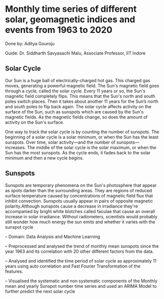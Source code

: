 # Monthly time series of different solar, geomagnetic indices and events from 1963 to 2020

Done by: Aditya Gouroju

Guide: Dr. Siddharth Savyasachi Malu, Associate Professor, IIT Indore

## Solar Cycle
Our Sun is a huge ball of electrically-charged hot gas. This charged gas moves, generating a powerful magnetic field. The Sun's magnetic field goes through a cycle, called the solar cycle. Every 11 years or so, the Sun's magnetic field completely flips. This means that the Sun's north and south poles switch places. Then it takes about another 11 years for the Sun’s north and south poles to flip back again. The solar cycle affects activity on the surface of the Sun, such as sunspots which are caused by the Sun's magnetic fields. As the magnetic fields change, so does the amount of activity on the Sun's surface.

One way to track the solar cycle is by counting the number of sunspots. The beginning of a solar cycle is a solar minimum, or when the Sun has the least sunspots. Over time, solar activity—and the number of sunspots—increases. The middle of the solar cycle is the solar maximum, or when the Sun has the most sunspots. As the cycle ends, it fades back to the solar minimum and then a new cycle begins.

## Sunspots
Sunspots are temporary phenomena on the Sun's photosphere that appear as spots darker than the surrounding areas. They are regions of reduced surface temperature caused by concentrations of magnetic field flux that inhibit convection. Sunspots usually appear in pairs of opposite magnetic polarity.Although sunspots cause a decrease in irradiance they're accompanied by bright white blotches called faculae that cause an overall increase in solar irradiance. Without radiometers, scientists would probably still wonder how much energy the sun emits and whether it varies with the sunspot cycle

– Domain: Data Analysis and Machine Learning


– Preprocessed and analysed the trend of monthly mean sunspots since the year 1963 and its correlation
with 20 other different factors from the data.


– Analysed and identified the time period of solar cycle as approximately 11 years using auto correlation
and Fast Fourier Transformation of the features.


– Visualised the systematic and non systematic components of the Monthly mean and yearly Sunspot
number time series and used an ARIMA Model to further predict the next solar cycle
